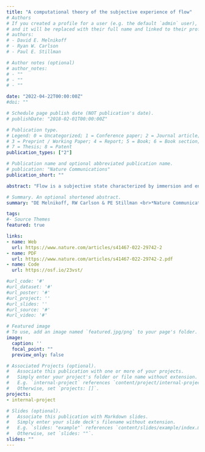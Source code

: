 ```yaml
---
title: "A computational theory of the subjective experience of flow"
# Authors
# If you created a profile for a user (e.g. the default `admin` user), write the username (folder name) here 
# and it will be replaced with their full name and linked to their profile.
# authors:
# - David E. Melnikoff
# - Ryan W. Carlson
# - Paul E. Stillman

# Author notes (optional)
# author_notes:
# - ""
# - ""
# - ""

date: "2022-04-22T00:00:00Z"
#doi: ""

# Schedule page publish date (NOT publication's date).
# publishDate: "2018-02-01T00:00:00Z"

# Publication type.
# Legend: 0 = Uncategorized; 1 = Conference paper; 2 = Journal article;
# 3 = Preprint / Working Paper; 4 = Report; 5 = Book; 6 = Book section;
# 7 = Thesis; 8 = Patent
publication_types: ["2"]

# Publication name and optional abbreviated publication name.
# publication: "Nature Communications"
publication_short: ""

abstract: "Flow is a subjective state characterized by immersion and engagement in one’s current activity. The benefits of flow for productivity and health are well-documented, but a rigorous description of the flow-generating process remains elusive. Here we develop and empirically test a theory of flow’s computational substrates: the informational theory of flow. Our theory draws on the concept of mutual information, a fundamental quantity in information theory that quantifies the strength of association between two variables. We propose that the mutual information between desired end states and means of attaining them — 𝐼(𝑀;𝐸) — gives rise to flow. We support our theory across five experiments (four preregistered) by showing, across multiple activities, that increasing 𝐼(𝑀;𝐸) increases flow and has important downstream benefits, including enhanced attention and enjoyment. We rule out alternative constructs including alternative metrics of associative strength, psychological constructs previously shown to predict flow, and various forms of instrumental value."

# Summary. An optional shortened abstract.
summary: "DE Melnikoff, RW Carlson & PE Stillman <br>*Nature Communications* "

tags:
#- Source Themes
featured: true

links:
- name: Web 
  url: https://www.nature.com/articles/s41467-022-29742-2
- name: PDF
  url: https://www.nature.com/articles/s41467-022-29742-2.pdf
- name: Code
  url: https://osf.io/23vst/

#url_code: '#'
#url_dataset: '#'
#url_poster: '#'
#url_project: ''
#url_slides: ''
#url_source: '#'
#url_video: '#'

# Featured image
# To use, add an image named `featured.jpg/png` to your page's folder. 
image:
  caption: ''
  focal_point: ""
  preview_only: false

# Associated Projects (optional).
#   Associate this publication with one or more of your projects.
#   Simply enter your project's folder or file name without extension.
#   E.g. `internal-project` references `content/project/internal-project/index.md`.
#   Otherwise, set `projects: []`.
projects:
- internal-project

# Slides (optional).
#   Associate this publication with Markdown slides.
#   Simply enter your slide deck's filename without extension.
#   E.g. `slides: "example"` references `content/slides/example/index.md`.
#   Otherwise, set `slides: ""`.
slides: ""
---
```


